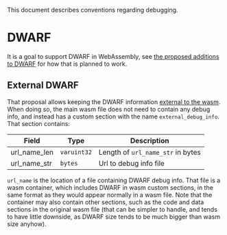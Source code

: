 This document describes conventions regarding debugging.

# DWARF

It is a goal to support DWARF in WebAssembly, see
[the proposed additions to DWARF](https://yurydelendik.github.io/webassembly-dwarf/)
for how that is planned to work.

## External DWARF

That proposal allows keeping the DWARF information
[external to the wasm](https://yurydelendik.github.io/webassembly-dwarf/#external-DWARF).
When doing so, the main wasm file does not need to contain any debug info, and
instead has a custom section with the name `external_debug_info`. That section
contains:

| Field        | Type        | Description                       |
| ------------ | ----------- | --------------------------------- |
| url_name_len | `varuint32` | Length of `url_name_str` in bytes |
| url_name_str | `bytes`     | Url to debug info file            |

`url_name` is the location of a file containing DWARF debug info. That file is
a wasm container, which includes DWARF in wasm custom sections, in the same
format as they would appear normally in a wasm file. Note that the container may
also contain other sections, such as the code and data sections in the original
wasm file (that can be simpler to handle, and tends to have little downside,
as DWARF size tends to be much bigger than wasm size anyhow).
